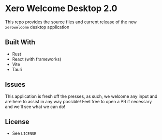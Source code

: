 # Xero Welcome Desktop 2.0

This repo provides the source files and current release of the new `xerowelcome` desktop application


## Built With

- Rust
- React (with frameworks)
- Vite
- Tauri

## Issues

This application is fresh off the presses, as such, we welcome any input and are here to assist in any way possible! Feel free to open a PR if necessary and we'll see what we can do!

## License

- See `LICENSE`